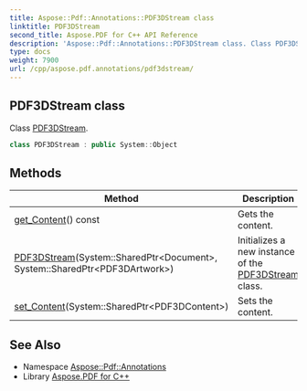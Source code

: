 ```yaml
---
title: Aspose::Pdf::Annotations::PDF3DStream class
linktitle: PDF3DStream
second_title: Aspose.PDF for C++ API Reference
description: 'Aspose::Pdf::Annotations::PDF3DStream class. Class PDF3DStream in C++.'
type: docs
weight: 7900
url: /cpp/aspose.pdf.annotations/pdf3dstream/
---
```

## PDF3DStream class


Class [PDF3DStream](./).

```cpp
class PDF3DStream : public System::Object
```

## Methods

| Method | Description |
| --- | --- |
| [get_Content](./get_content/)() const | Gets the content. |
| [PDF3DStream](./pdf3dstream/)(System::SharedPtr\<Document\>, System::SharedPtr\<PDF3DArtwork\>) | Initializes a new instance of the [PDF3DStream](./) class. |
| [set_Content](./set_content/)(System::SharedPtr\<PDF3DContent\>) | Sets the content. |
## See Also

* Namespace [Aspose::Pdf::Annotations](../)
* Library [Aspose.PDF for C++](../../)
